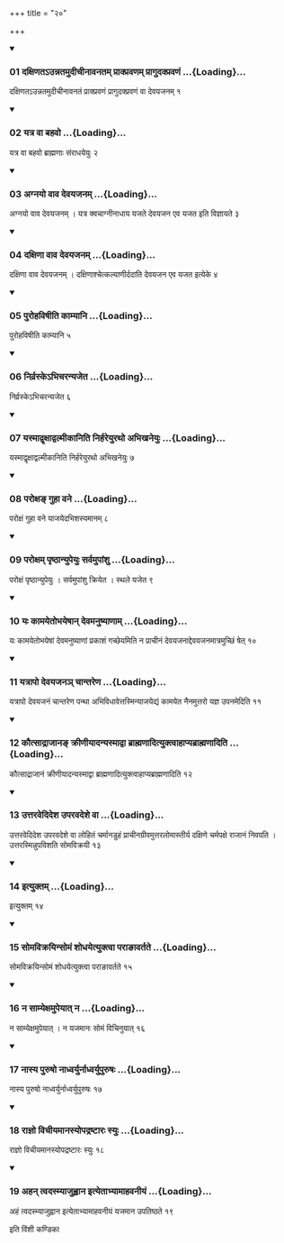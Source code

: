 +++
title = "२०"

+++

<div class="js_include" includetitle="true" newlevelforh1="3" unfilled="" url="/vedAH_yajuH/taittirIyam/sUtram/ApastambaH/shrautam/vishvAsa-prastutiH/10/20/01_daxiNata-unnatamudIchInAvanatam_prAkpravaNam_prAgudakpravaNaM.md">
<details open><summary><h3>01 दक्षिणतऽउन्नतमुदीचीनावनतम् प्राक्प्रवणम् प्रागुदक्प्रवणं ...{Loading}...</h3></summary>

दक्षिणतऽउन्नतमुदीचीनावनतं प्राक्प्रवणं प्रागुदक्प्रवणं वा देवयजनम् १
</details>
</div>


<div class="js_include" includetitle="true" newlevelforh1="3" unfilled="" url="/vedAH_yajuH/taittirIyam/sUtram/ApastambaH/shrautam/vishvAsa-prastutiH/10/20/02_yatra_vA_bahavo.md">
<details open><summary><h3>02 यत्र वा बहवो ...{Loading}...</h3></summary>

यत्र वा बहवो ब्राह्मणाः संराधयेयुः २
</details>
</div>


<div class="js_include" includetitle="true" newlevelforh1="3" unfilled="" url="/vedAH_yajuH/taittirIyam/sUtram/ApastambaH/shrautam/vishvAsa-prastutiH/10/20/03_agnayo_vAva_devayajanam.md">
<details open><summary><h3>03 अग्नयो वाव देवयजनम् ...{Loading}...</h3></summary>

अग्नयो वाव देवयजनम् । यत्र क्वचाग्नीनाधाय यजते देवयजन एव यजत इति विज्ञायते ३
</details>
</div>


<div class="js_include" includetitle="true" newlevelforh1="3" unfilled="" url="/vedAH_yajuH/taittirIyam/sUtram/ApastambaH/shrautam/vishvAsa-prastutiH/10/20/04_daxiNA_vAva_devayajanam.md">
<details open><summary><h3>04 दक्षिणा वाव देवयजनम् ...{Loading}...</h3></summary>

दक्षिणा वाव देवयजनम् । दक्षिणाश्चेत्कल्याणीर्ददाति देवयजन एव यजत इत्येके ४
</details>
</div>


<div class="js_include" includetitle="true" newlevelforh1="3" unfilled="" url="/vedAH_yajuH/taittirIyam/sUtram/ApastambaH/shrautam/vishvAsa-prastutiH/10/20/05_purohaviShIti_kAmyAni.md">
<details open><summary><h3>05 पुरोहविषीति काम्यानि ...{Loading}...</h3></summary>

पुरोहविषीति काम्यानि ५
</details>
</div>


<div class="js_include" includetitle="true" newlevelforh1="3" unfilled="" url="/vedAH_yajuH/taittirIyam/sUtram/ApastambaH/shrautam/vishvAsa-prastutiH/10/20/06_nirvraske-bhicharanyajeta.md">
<details open><summary><h3>06 निर्व्रस्केऽभिचरन्यजेत ...{Loading}...</h3></summary>

निर्व्रस्केऽभिचरन्यजेत ६
</details>
</div>


<div class="js_include" includetitle="true" newlevelforh1="3" unfilled="" url="/vedAH_yajuH/taittirIyam/sUtram/ApastambaH/shrautam/vishvAsa-prastutiH/10/20/07_yasmAdvRxAdvalmIkAniti_nirhareyuratho_abhikhaneyuH.md">
<details open><summary><h3>07 यस्माद्वृक्षाद्वल्मीकानिति निर्हरेयुरथो अभिखनेयुः ...{Loading}...</h3></summary>

यस्माद्वृक्षाद्वल्मीकानिति निर्हरेयुरथो अभिखनेयुः ७
</details>
</div>


<div class="js_include" includetitle="true" newlevelforh1="3" unfilled="" url="/vedAH_yajuH/taittirIyam/sUtram/ApastambaH/shrautam/vishvAsa-prastutiH/10/20/08_paroxa~N_guhA_vane.md">
<details open><summary><h3>08 परोक्षङ् गुहा वने ...{Loading}...</h3></summary>

परोक्षं गुहा वने याजयेदभिशस्यमानम् ८
</details>
</div>


<div class="js_include" includetitle="true" newlevelforh1="3" unfilled="" url="/vedAH_yajuH/taittirIyam/sUtram/ApastambaH/shrautam/vishvAsa-prastutiH/10/20/09_paroxam_pRShThAnyupeyuH_sarvamupAMshu.md">
<details open><summary><h3>09 परोक्षम् पृष्ठान्युपेयुः सर्वमुपांशु ...{Loading}...</h3></summary>

परोक्षं पृष्ठान्युपेयुः । सर्वमुपांशु क्रियेत । स्थले यजेत ९
</details>
</div>


<div class="js_include" includetitle="true" newlevelforh1="3" unfilled="" url="/vedAH_yajuH/taittirIyam/sUtram/ApastambaH/shrautam/vishvAsa-prastutiH/10/20/10_yaH_kAmayetobhayeShAn_devamanuShyANAm.md">
<details open><summary><h3>10 यः कामयेतोभयेषान् देवमनुष्याणाम् ...{Loading}...</h3></summary>

यः कामयेतोभयेषां देवमनुष्याणां प्रकाशं गच्छेयमिति न प्राचीनं देवयजनाद्देवयजनमात्रमुच्छिं षेत् १०
</details>
</div>


<div class="js_include" includetitle="true" newlevelforh1="3" unfilled="" url="/vedAH_yajuH/taittirIyam/sUtram/ApastambaH/shrautam/vishvAsa-prastutiH/10/20/11_yatrApo_devayajana~n_chAntareNa.md">
<details open><summary><h3>11 यत्रापो देवयजनञ् चान्तरेण ...{Loading}...</h3></summary>

यत्रापो देवयजनं चान्तरेण पन्था अभिविधावेत्तस्मिन्याजयेद्यं कामयेत नैनमुत्तरो यज्ञ उपनमेदिति ११
</details>
</div>


<div class="js_include" includetitle="true" newlevelforh1="3" unfilled="" url="/vedAH_yajuH/taittirIyam/sUtram/ApastambaH/shrautam/vishvAsa-prastutiH/10/20/12_kautsAdrAjAna~N_krINIyAdanyasmAdvA_brAhmaNAdityuktvAhApyabrAhmaNAditi.md">
<details open><summary><h3>12 कौत्साद्राजानङ् क्रीणीयादन्यस्माद्वा ब्राह्मणादित्युक्त्वाहाप्यब्राह्मणादिति ...{Loading}...</h3></summary>

कौत्साद्राजानं क्रीणीयादन्यस्माद्वा ब्राह्मणादित्युक्त्वाहाप्यब्राह्मणादिति १२
</details>
</div>


<div class="js_include" includetitle="true" newlevelforh1="3" unfilled="" url="/vedAH_yajuH/taittirIyam/sUtram/ApastambaH/shrautam/vishvAsa-prastutiH/10/20/13_uttaravedidesha_uparavadeshe_vA.md">
<details open><summary><h3>13 उत्तरवेदिदेश उपरवदेशे वा ...{Loading}...</h3></summary>

उत्तरवेदिदेश उपरवदेशे वा लोहितं चर्मानडुहं प्राचीनग्रीवमुत्तरलोमास्तीर्य दक्षिणे चर्मपक्षे राजानं निवपति । उत्तरस्मिन्नुपविशति सोमविक्रयी १३
</details>
</div>


<div class="js_include" includetitle="true" newlevelforh1="3" unfilled="" url="/vedAH_yajuH/taittirIyam/sUtram/ApastambaH/shrautam/vishvAsa-prastutiH/10/20/14_ityuktam.md">
<details open><summary><h3>14 इत्युक्तम् ...{Loading}...</h3></summary>

इत्युक्तम् १४
</details>
</div>


<div class="js_include" includetitle="true" newlevelforh1="3" unfilled="" url="/vedAH_yajuH/taittirIyam/sUtram/ApastambaH/shrautam/vishvAsa-prastutiH/10/20/15_somavikrayinsomaM_shodhayetyuktvA_parA~NAvartate.md">
<details open><summary><h3>15 सोमविक्रयिन्सोमं शोधयेत्युक्त्वा पराङावर्तते ...{Loading}...</h3></summary>

सोमविक्रयिन्सोमं शोधयेत्युक्त्वा पराङावर्तते १५
</details>
</div>


<div class="js_include" includetitle="true" newlevelforh1="3" unfilled="" url="/vedAH_yajuH/taittirIyam/sUtram/ApastambaH/shrautam/vishvAsa-prastutiH/10/20/16_na_sAmyexamupeyAt_na.md">
<details open><summary><h3>16 न साम्येक्षमुपेयात् न ...{Loading}...</h3></summary>

न साम्येक्षमुपेयात् । न यजमानः सोमं विचिनुयात् १६
</details>
</div>


<div class="js_include" includetitle="true" newlevelforh1="3" unfilled="" url="/vedAH_yajuH/taittirIyam/sUtram/ApastambaH/shrautam/vishvAsa-prastutiH/10/20/17_nAsya_puruSho_nAdhvaryurnAdhvaryupuruShaH.md">
<details open><summary><h3>17 नास्य पुरुषो नाध्वर्युर्नाध्वर्युपुरुषः ...{Loading}...</h3></summary>

नास्य पुरुषो नाध्वर्युर्नाध्वर्युपुरुषः १७
</details>
</div>


<div class="js_include" includetitle="true" newlevelforh1="3" unfilled="" url="/vedAH_yajuH/taittirIyam/sUtram/ApastambaH/shrautam/vishvAsa-prastutiH/10/20/18_rAjno_vichIyamAnasyopadraShTAraH_syuH.md">
<details open><summary><h3>18 राज्ञो विचीयमानस्योपद्रष्टारः स्युः ...{Loading}...</h3></summary>

राज्ञो विचीयमानस्योपद्रष्टारः स्युः १८
</details>
</div>


<div class="js_include" includetitle="true" newlevelforh1="3" unfilled="" url="/vedAH_yajuH/taittirIyam/sUtram/ApastambaH/shrautam/vishvAsa-prastutiH/10/20/19_ahan_tvadasmyAjuhvAna_ityetAbhyAmAhavanIyaM.md">
<details open><summary><h3>19 अहन् त्वदस्म्याजुह्वान इत्येताभ्यामाहवनीयं ...{Loading}...</h3></summary>

अहं त्वदस्म्याजुह्वान इत्येताभ्यामाहवनीयं यजमान उपतिष्ठते १९
</details>
</div>



  
इति विंशी कण्डिका 
